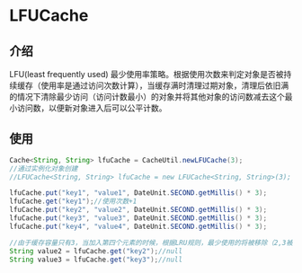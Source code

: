 LFUCache
===

## 介绍
LFU(least frequently used) 最少使用率策略。根据使用次数来判定对象是否被持续缓存（使用率是通过访问次数计算），当缓存满时清理过期对象，清理后依旧满的情况下清除最少访问（访问计数最小）的对象并将其他对象的访问数减去这个最小访问数，以便新对象进入后可以公平计数。

## 使用
```java
Cache<String, String> lfuCache = CacheUtil.newLFUCache(3);
//通过实例化对象创建
//LFUCache<String, String> lfuCache = new LFUCache<String, String>(3);

lfuCache.put("key1", "value1", DateUnit.SECOND.getMillis() * 3);
lfuCache.get("key1");//使用次数+1
lfuCache.put("key2", "value2", DateUnit.SECOND.getMillis() * 3);
lfuCache.put("key3", "value3", DateUnit.SECOND.getMillis() * 3);
lfuCache.put("key4", "value4", DateUnit.SECOND.getMillis() * 3);

//由于缓存容量只有3，当加入第四个元素的时候，根据LRU规则，最少使用的将被移除（2,3被移除）
String value2 = lfuCache.get("key2");//null
String value3 = lfuCache.get("key3");//null
```


